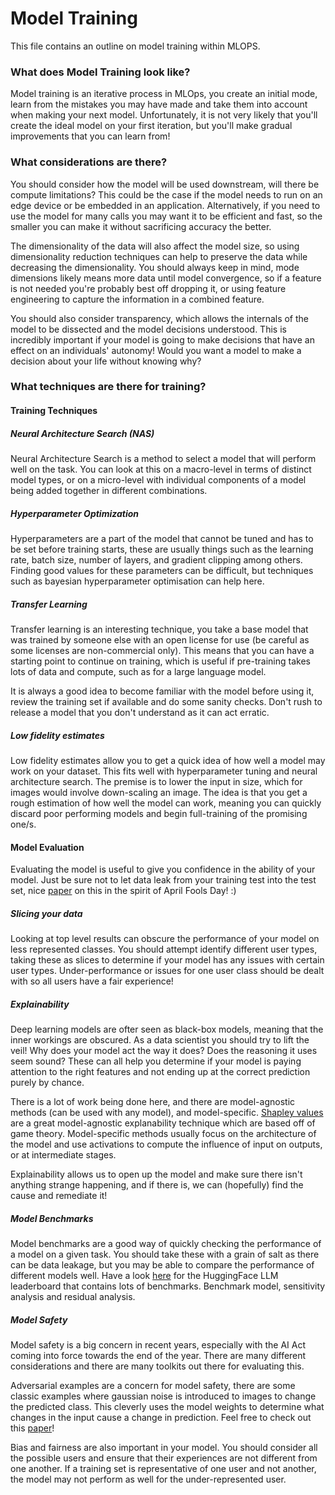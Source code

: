 # Model Training

This file contains an outline on model training within MLOPS.

### What does Model Training look like?

Model training is an iterative process in MLOps, you create an initial mode, learn from the mistakes you may have made
and take them into account when making your next model. Unfortunately, it is not very likely that you'll create the
ideal model on your first iteration, but you'll make gradual improvements that you can learn from!

### What considerations are there?

You should consider how the model will be used downstream, will there be compute limitations? This could be the case if
the model needs to run on an edge device or be embedded in an application. Alternatively, if you need to use the model
for many calls you may want it to be efficient and fast, so the smaller you can make it without sacrificing accuracy the
better.

The dimensionality of the data will also affect the model size, so using dimensionality reduction techniques can help to
preserve the data while decreasing the dimensionality. You should always keep in mind, mode dimensions likely means more
data until model convergence, so if a feature is not needed you're probably best off dropping it, or using feature
engineering to capture the information in a combined feature.

You should also consider transparency, which allows the internals of the model to be dissected and the model decisions
understood. This is incredibly important if your model is going to make decisions that have an effect on an
individuals' autonomy! Would you want a model to make a decision about your life without knowing why?

### What techniques are there for training?

#### Training Techniques

##### Neural Architecture Search (NAS)

Neural Architecture Search is a method to select a model that will perform well on the task. You can look at this on a
macro-level in terms of distinct model types, or on a micro-level with individual components of a model being added
together in different combinations.

##### Hyperparameter Optimization

Hyperparameters are a part of the model that cannot be tuned and has to be set before training starts, these are usually
things such as the learning rate, batch size, number of layers, and gradient clipping among others. Finding good values
for these parameters can be difficult, but techniques such as bayesian hyperparameter optimisation can help here. 

##### Transfer Learning

Transfer learning is an interesting technique, you take a base model that was trained by someone else with an open
license for use (be careful as some licenses are non-commercial only). This means that you can have a starting point to
continue on training, which is useful if pre-training takes lots of data and compute, such as for a large language model.

It is always a good idea to become familiar with the model before using it, review the training set if available and do
some sanity checks. Don't rush to release a model that you don't understand as it can act erratic.

##### Low fidelity estimates

Low fidelity estimates allow you to get a quick idea of how well a model may work on your dataset. This fits well with
hyperparameter tuning and neural architecture search. The premise is to lower the input in size, which for images would
involve down-scaling an image. The idea is that you get a rough estimation of how well the model can work, meaning you
can quickly discard poor performing models and begin full-training of the promising one/s.

#### Model Evaluation

Evaluating the model is useful to give you confidence in the ability of your model. Just be sure not to let data leak
from your training test into the test set, nice [paper](https://arxiv.org/abs/2309.08632) on this in the spirit of April Fools Day! :)

##### Slicing your data

Looking at top level results can obscure the performance of your model on less represented classes. You should attempt
identify different user types, taking these as slices to determine if your model has any issues with certain user types.
Under-performance or issues for one user class should be dealt with so all users have a fair experience!

##### Explainability

Deep learning models are ofter seen as black-box models, meaning that the inner workings are obscured. As a data
scientist you should try to lift the veil! Why does your model act the way it does? Does the reasoning it uses seem
sound? These can all help you determine if your model is paying attention to the right features and not ending up at the
correct prediction purely by chance.

There is a lot of work being done here, and there are model-agnostic methods (can be used with any model), and
model-specific. [Shapley values](https://www.datacamp.com/tutorial/introduction-to-shap-values-machine-learning-interpretability#)
are a great model-agnostic explanability technique which are based off of game theory. Model-specific methods usually
focus on the architecture of the model and use activations to compute the influence of input on outputs, or at
intermediate stages.

Explainability allows us to open up the model and make sure there isn't anything strange happening, and if there is, we
can (hopefully) find the cause and remediate it!

##### Model Benchmarks

Model benchmarks are a good way of quickly checking the performance of a model on a given task. You should take these with a grain of salt as there can be data leakage, but you may be able to compare the performance of different models well. Have a look [here](https://huggingface.co/spaces/HuggingFaceH4/open_llm_leaderboard) for the HuggingFace LLM leaderboard that contains lots of benchmarks.
Benchmark model, sensitivity analysis and residual analysis.

##### Model Safety

Model safety is a big concern in recent years, especially with the AI Act coming into force towards the end of the year.
There are many different considerations and there are many toolkits out there for evaluating this.

Adversarial examples are a concern for model safety, there are some classic examples where gaussian noise is introduced
to images to change the predicted class. This cleverly uses the model weights to determine what changes in the input
cause a change in prediction. Feel free to check out this [paper](https://arxiv.org/abs/1412.6572)!

Bias and fairness are also important in your model. You should consider all the possible users and ensure that their
experiences are not different from one another. If a training set is representative of one user and not another, the
model may not perform as well for the under-represented user.


